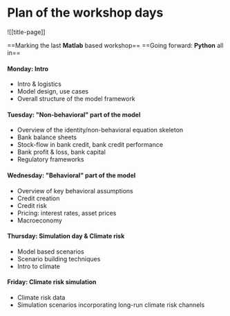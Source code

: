 
# Plan of the workshop days

![[title-page]]

==Marking the last **Matlab** based workshop==
==Going forward: **Python** all in==

#### Monday: Intro

* Intro & logistics
* Model design, use cases
* Overall structure of the model framework

#### Tuesday: "Non-behavioral" part of the model

* Overview of the identity/non-behavioral equation skeleton
* Bank balance sheets
* Stock-flow in bank credit, bank credit performance
* Bank profit & loss, bank capital
* Regulatory frameworks

#### Wednesday: "Behavioral" part of the model

* Overview of key behavioral assumptions
* Credit creation
* Credit risk
* Pricing: interest rates, asset prices
* Macroeconomy

#### Thursday: Simulation day & Climate risk

* Model based scenarios
* Scenario building techniques
* Intro to climate

#### Friday: Climate risk simulation

* Climate risk data
* Simulation scenarios incorporating long-run climate risk channels

